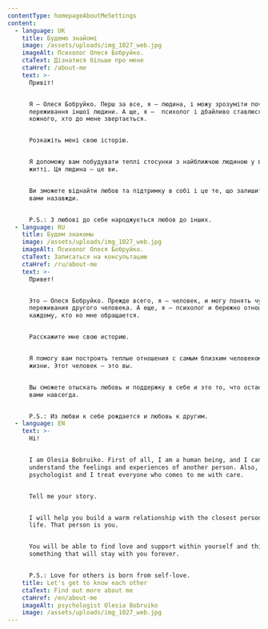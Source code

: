 ```yaml
---
contentType: homepageAboutMeSettings
content:
  - language: UK
    title: Будемо знайомі
    image: /assets/uploads/img_1027_web.jpg
    imageAlt: Психолог Олеся Бобруйко.
    ctaText: Дізнатися більше про мене
    ctaHref: /about-me
    text: >-
      Привіт!


      Я – Олеся Бобруйко. Перш за все, я – людина, і можу зрозуміти почуття та
      переживання іншої людини. А ще, я –  психолог і дбайливо ставлюся до
      кожного, хто до мене звертається.


      Розкажіть мені свою історію.


      Я допоможу вам побудувати теплі стосунки з найближчою людиною у вашому
      житті. Ця людина – це ви.


      Ви зможете віднайти любов та підтримку в собі і це те, що залишиться з
      вами назавжди.


      P.S.: З любові до себе народжується любов до інших.
  - language: RU
    title: Будем знакомы
    image: /assets/uploads/img_1027_web.jpg
    imageAlt: Психолог Олеся Бобруйко.
    ctaText: Записаться на консультацию
    ctaHref: /ru/about-me
    text: >-
      Привeт!


      Это – Олеся Бобруйко. Прежде всего, я – человек, и могу понять чувства и
      переживания другого человека. А еще, я – психолог и бережно отношусь к
      каждому, кто ко мне обращается. 


      Расскажите мне свою историю.


      Я помогу вам построить теплые отношения с самым близким человеком в вашей
      жизни. Этот человек – это вы.


      Вы сможете отыскать любовь и поддержку в себе и это то, что останется с
      вами навсегда.


      P.S.: Из любви к себе рождается и любовь к другим.
  - language: EN
    text: >-
      Hi!


      I am Olesia Bobruiko. First of all, I am a human being, and I can
      understand the feelings and experiences of another person. Also, I am a
      psychologist and I treat everyone who comes to me with care.


      Tell me your story.


      I will help you build a warm relationship with the closest person in your
      life. That person is you.


      You will be able to find love and support within yourself and this is
      something that will stay with you forever.


      P.S.: Love for others is born from self-love.
    title: Let's get to know each other
    ctaText: Find out more about me
    ctaHref: /en/about-me
    imageAlt: psychologist Olesia Bobruiko
    image: /assets/uploads/img_1027_web.jpg
---
```

